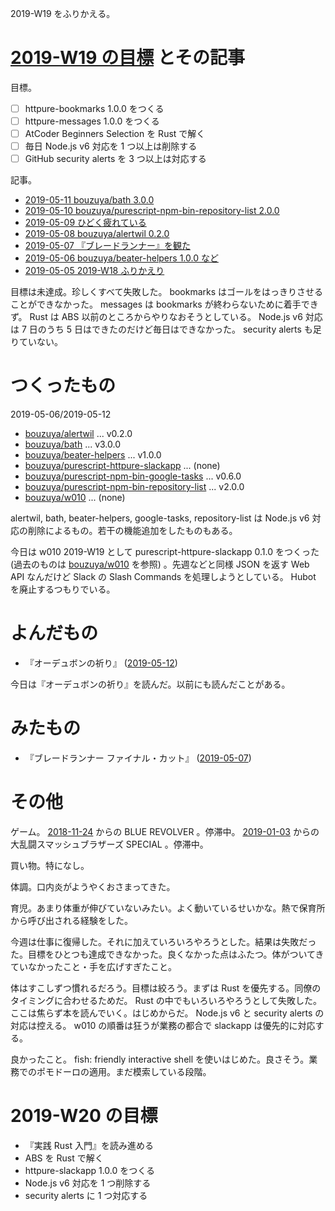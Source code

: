 2019-W19 をふりかえる。

# [2019-W19 の目標][2019-05-05] とその記事

目標。

- [ ] httpure-bookmarks 1.0.0 をつくる
- [ ] httpure-messages 1.0.0 をつくる
- [ ] AtCoder Beginners Selection を Rust で解く
- [ ] 毎日 Node.js v6 対応を 1 つ以上は削除する
- [ ] GitHub security alerts を 3 つ以上は対応する

記事。

- [2019-05-11 bouzuya/bath 3.0.0][2019-05-11]
- [2019-05-10 bouzuya/purescript-npm-bin-repository-list 2.0.0][2019-05-10]
- [2019-05-09 ひどく疲れている][2019-05-09]
- [2019-05-08 bouzuya/alertwil 0.2.0][2019-05-08]
- [2019-05-07 『ブレードランナー』を観た][2019-05-07]
- [2019-05-06 bouzuya/beater-helpers 1.0.0 など][2019-05-06]
- [2019-05-05 2019-W18 ふりかえり][2019-05-05]

目標は未達成。珍しくすべて失敗した。 bookmarks はゴールをはっきりさせることができなかった。 messages は bookmarks が終わらないために着手できず。 Rust は ABS 以前のところからやりなおそうとしている。 Node.js v6 対応は 7 日のうち 5 日はできたのだけど毎日はできなかった。 security alerts も足りていない。

# つくったもの

2019-05-06/2019-05-12

- [bouzuya/alertwil][] ... v0.2.0
- [bouzuya/bath][] ... v3.0.0
- [bouzuya/beater-helpers][] ... v1.0.0
- [bouzuya/purescript-httpure-slackapp][] ... (none)
- [bouzuya/purescript-npm-bin-google-tasks][] ... v0.6.0
- [bouzuya/purescript-npm-bin-repository-list][] ... v2.0.0
- [bouzuya/w010][] ... (none)

alertwil, bath, beater-helpers, google-tasks, repository-list は Node.js v6 対応の削除によるもの。若干の機能追加をしたものもある。

今日は w010 2019-W19 として purescript-httpure-slackapp 0.1.0 をつくった (過去のものは [bouzuya/w010][] を参照) 。先週などと同様 JSON を返す Web API なんだけど Slack の Slash Commands を処理しようとしている。 Hubot を廃止するつもりでいる。

# よんだもの

- 『オーデュボンの祈り』 ([2019-05-12][])

今日は『オーデュボンの祈り』を読んだ。以前にも読んだことがある。

# みたもの

- 『ブレードランナー ファイナル・カット』 ([2019-05-07][])

# その他

ゲーム。 [2018-11-24][] からの BLUE REVOLVER 。停滞中。 [2019-01-03][] からの大乱闘スマッシュブラザーズ SPECIAL 。停滞中。

買い物。特になし。

体調。口内炎がようやくおさまってきた。

育児。あまり体重が伸びていないみたい。よく動いているせいかな。熱で保育所から呼び出される経験をした。

今週は仕事に復帰した。それに加えていろいろやろうとした。結果は失敗だった。目標をひとつも達成できなかった。良くなかった点はふたつ。体がついてきていなかったこと・手を広げすぎたこと。

体はすこしずつ慣れるだろう。目標は絞ろう。まずは Rust を優先する。同僚のタイミングに合わせるためだ。 Rust の中でもいろいろやろうとして失敗した。ここは焦らず本を読んでいく。はじめからだ。 Node.js v6 と security alerts の対応は控える。 w010 の順番は狂うが業務の都合で slackapp は優先的に対応する。

良かったこと。 fish: friendly interactive shell を使いはじめた。良さそう。業務でのポモドーロの適用。まだ模索している段階。

# 2019-W20 の目標

- 『実践 Rust 入門』を読み進める
- ABS を Rust で解く
- httpure-slackapp 1.0.0 をつくる
- Node.js v6 対応を 1 つ削除する
- security alerts に 1 つ対応する

[2018-11-24]: https://blog.bouzuya.net/2018/11/24/
[2019-01-03]: https://blog.bouzuya.net/2019/01/03/
[2019-05-05]: https://blog.bouzuya.net/2019/05/05/
[2019-05-06]: https://blog.bouzuya.net/2019/05/06/
[2019-05-07]: https://blog.bouzuya.net/2019/05/07/
[2019-05-08]: https://blog.bouzuya.net/2019/05/08/
[2019-05-09]: https://blog.bouzuya.net/2019/05/09/
[2019-05-10]: https://blog.bouzuya.net/2019/05/10/
[2019-05-11]: https://blog.bouzuya.net/2019/05/11/
[2019-05-12]: https://blog.bouzuya.net/2019/05/12/
[bouzuya/alertwil]: https://github.com/bouzuya/alertwil
[bouzuya/bath]: https://github.com/bouzuya/bath
[bouzuya/beater-helpers]: https://github.com/bouzuya/beater-helpers
[bouzuya/purescript-httpure-slackapp]: https://github.com/bouzuya/purescript-httpure-slackapp
[bouzuya/purescript-npm-bin-google-tasks]: https://github.com/bouzuya/purescript-npm-bin-google-tasks
[bouzuya/purescript-npm-bin-repository-list]: https://github.com/bouzuya/purescript-npm-bin-repository-list
[bouzuya/w010]: https://github.com/bouzuya/w010
